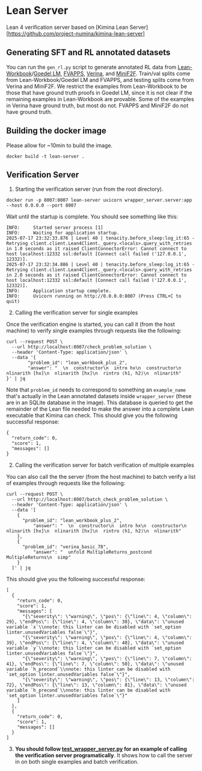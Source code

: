 # Lean Server
Lean 4 verification server based on [Kimina Lean Server][https://github.com/project-numina/kimina-lean-server]

## Generating SFT and RL annotated datasets
You can run the `gen_rl.py` script to generate annotated RL data from [Lean-Workbook](https://huggingface.co/datasets/internlm/Lean-Workbook)/[Goedel LM](https://huggingface.co/datasets/Goedel-LM/Lean-workbook-proofs), [FVAPPS](https://huggingface.co/datasets/quinn-dougherty/fvapps), [Verina](https://huggingface.co/datasets/sunblaze-ucb/verina), and [MiniF2F](https://huggingface.co/datasets/Tonic/MiniF2F). 
Train/val splits come from Lean-Workbook/Goedel LM and FVAPPS, and testing splits come from Verina and MiniF2F.
We restrict the examples from Lean-Workbook to be those that have ground truth proofs in Goedel LM, since it is not clear if the remaining examples in Lean-Workbook are provable.
Some of the examples in Verina have ground truth, but most do not. FVAPPS and MiniF2F do not have ground truth.

## Building the docker image
Please allow for ~10min to build the image.
```
docker build -t lean-server .
```

## Verification Server
1. Starting the verification server (run from the root directory).
```
docker run -p 8007:8007 lean-server uvicorn wrapper_server.server:app --host 0.0.0.0 --port 8007
```
Wait until the startup is complete. You should see something like this:
```
INFO:     Started server process [1]
INFO:     Waiting for application startup.
2025-07-17 23:32:33.876 | Level 40 | tenacity.before_sleep:log_it:65 - Retrying client.client.Lean4Client._query.<locals>.query_with_retries in 1.0 seconds as it raised ClientConnectorError: Cannot connect to host localhost:12332 ssl:default [Connect call failed ('127.0.0.1', 12332)].
2025-07-17 23:32:34.886 | Level 40 | tenacity.before_sleep:log_it:65 - Retrying client.client.Lean4Client._query.<locals>.query_with_retries in 2.0 seconds as it raised ClientConnectorError: Cannot connect to host localhost:12332 ssl:default [Connect call failed ('127.0.0.1', 12332)].
INFO:     Application startup complete.
INFO:     Uvicorn running on http://0.0.0.0:8007 (Press CTRL+C to quit)
```

2. Calling the verification server for single examples

Once the verification engine is started, you can call it (from the host machine) to verify single examples through requests like the following:
```
curl --request POST \
  --url http://localhost:8007/check_problem_solution \
  --header 'Content-Type: application/json' \
  --data '{
		"problem_id": "lean_workbook_plus_2",
		"answer": "  \n  constructor\n  intro hx\n  constructor\n  nlinarith [hx]\n  nlinarith [hx]\n  rintro ⟨h1, h2⟩\n  nlinarith"
}' | jq
```

Note that `problem_id` needs to correspond to something an `example_name` that's actually in the Lean annotated datasets inside `wrapper_server` (these are in an SQLite database in the image). This database is queried to get the remainder of the Lean file needed to make the answer into a complete Lean executable that Kimina can check.
This should give you the following successful response:
```
{
  "return_code": 0,
  "score": 1,
  "messages": []
}
```

2. Calling the verification server for batch verification of multiple examples

You can also call the the server (from the host machine) to batch verify a list of examples through requests like the following:
```
curl --request POST \
  --url http://localhost:8007/batch_check_problem_solution \
  --header 'Content-Type: application/json' \
  --data '[
    {
      "problem_id": "lean_workbook_plus_2",
		  "answer": "  \n  constructor\n  intro hx\n  constructor\n  nlinarith [hx]\n  nlinarith [hx]\n  rintro ⟨h1, h2⟩\n  nlinarith"
    },
    {
      "problem_id": "verina_basic_78",
		  "answer": "  unfold MultipleReturns_postcond MultipleReturns\n  simp"
    }
  ]' | jq
```

This should give you the following successful response:
```
[
  {
    "return_code": 0,
    "score": 1,
    "messages": [
      "{\"severity\": \"warning\", \"pos\": {\"line\": 4, \"column\": 29}, \"endPos\": {\"line\": 4, \"column\": 30}, \"data\": \"unused variable `x`\\nnote: this linter can be disabled with `set_option linter.unusedVariables false`\"}",
      "{\"severity\": \"warning\", \"pos\": {\"line\": 4, \"column\": 39}, \"endPos\": {\"line\": 4, \"column\": 40}, \"data\": \"unused variable `y`\\nnote: this linter can be disabled with `set_option linter.unusedVariables false`\"}",
      "{\"severity\": \"warning\", \"pos\": {\"line\": 7, \"column\": 41}, \"endPos\": {\"line\": 7, \"column\": 50}, \"data\": \"unused variable `h_precond`\\nnote: this linter can be disabled with `set_option linter.unusedVariables false`\"}",
      "{\"severity\": \"warning\", \"pos\": {\"line\": 13, \"column\": 72}, \"endPos\": {\"line\": 13, \"column\": 81}, \"data\": \"unused variable `h_precond`\\nnote: this linter can be disabled with `set_option linter.unusedVariables false`\"}"
    ]
  },
  {
    "return_code": 0,
    "score": 1,
    "messages": []
  }
]
```

3. **You should follow [test_wrapper_server.py](test_wrapper_server.py) for an example of calling the verification server programatically**. It shows how to call the server in on both single examples and batch verification.
